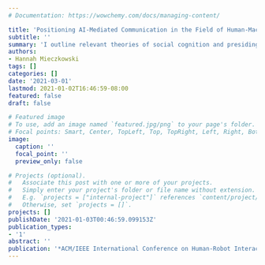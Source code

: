 ```yaml
---
# Documentation: https://wowchemy.com/docs/managing-content/

title: 'Positioning AI-Mediated Communication in the Field of Human-Machine Communication*'
subtitle: ''
summary: 'I outline relevant theories of social cognition and presiding ideas surrounding language production and comprehension in conversation. Within these two broad components of communication, similarities and differences between human-machine communication (HMC) and AI-mediated communication (AI-MC) are investigated. [(PDF - Workshop Paper)](https://www.hnmiecz.com/media/HMC_HRI_2021.pdf)'
authors:
- Hannah Mieczkowski
tags: []
categories: []
date: '2021-03-01'
lastmod: 2021-01-02T16:46:59-08:00
featured: false
draft: false

# Featured image
# To use, add an image named `featured.jpg/png` to your page's folder.
# Focal points: Smart, Center, TopLeft, Top, TopRight, Left, Right, BottomLeft, Bottom, BottomRight.
image:
  caption: ''
  focal_point: ''
  preview_only: false

# Projects (optional).
#   Associate this post with one or more of your projects.
#   Simply enter your project's folder or file name without extension.
#   E.g. `projects = ["internal-project"]` references `content/project/deep-learning/index.md`.
#   Otherwise, set `projects = []`.
projects: []
publishDate: '2021-01-03T00:46:59.099153Z'
publication_types:
- '1'
abstract: ''
publication: '*ACM/IEEE International Conference on Human-Robot Interaction (HRI): Building bridges and not walls: Expanding the human-machine communication connections within HRI Workshop*'
---
```

